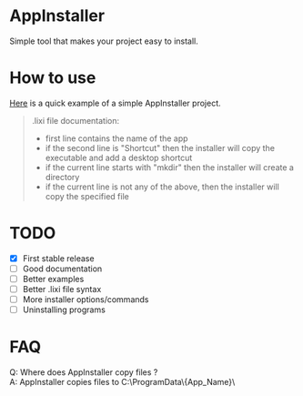 # AppInstaller
Simple tool that makes your project easy to install.  

# How to use
[Here](https://github.com/LDev-IX/AppInstaller/tree/main/example) is a quick example of a simple AppInstaller project.  
> .lixi file documentation:
> - first line contains the name of the app
> - if the second line is "Shortcut" then the installer will copy the executable and add a desktop shortcut
> - if the current line starts with "mkdir" then the installer will create a directory
> - if the current line is not any of the above, then the installer will copy the specified file

# TODO
- [x] First stable release
- [ ] Good documentation
- [ ] Better examples
- [ ] Better .lixi file syntax
- [ ] More installer options/commands
- [ ] Uninstalling programs

# FAQ
Q: Where does AppInstaller copy files ?  
A: AppInstaller copies files to C:\ProgramData\\{App_Name}\  
